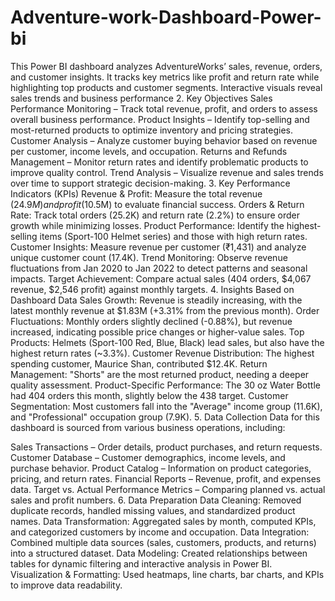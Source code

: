 # Adventure-work-Dashboard-Power-bi
This Power BI dashboard analyzes AdventureWorks’ sales, revenue, orders, and customer insights. It tracks key metrics like profit and return rate while highlighting top products and customer segments. Interactive visuals reveal sales trends and business performance
2. Key Objectives
Sales Performance Monitoring – Track total revenue, profit, and orders to assess overall business performance.
Product Insights – Identify top-selling and most-returned products to optimize inventory and pricing strategies.
Customer Analysis – Analyze customer buying behavior based on revenue per customer, income levels, and occupation.
Returns and Refunds Management – Monitor return rates and identify problematic products to improve quality control.
Trend Analysis – Visualize revenue and sales trends over time to support strategic decision-making.
3. Key Performance Indicators (KPIs)
Revenue & Profit: Measure the total revenue ($24.9M) and profit ($10.5M) to evaluate financial success.
Orders & Return Rate: Track total orders (25.2K) and return rate (2.2%) to ensure order growth while minimizing losses.
Product Performance: Identify the highest-selling items (Sport-100 Helmet series) and those with high return rates.
Customer Insights: Measure revenue per customer (₹1,431) and analyze unique customer count (17.4K).
Trend Monitoring: Observe revenue fluctuations from Jan 2020 to Jan 2022 to detect patterns and seasonal impacts.
Target Achievement: Compare actual sales (404 orders, $4,067 revenue, $2,546 profit) against monthly targets.
4. Insights Based on Dashboard Data
Sales Growth: Revenue is steadily increasing, with the latest monthly revenue at $1.83M (+3.31% from the previous month).
Order Fluctuations: Monthly orders slightly declined (-0.88%), but revenue increased, indicating possible price changes or higher-value sales.
Top Products: Helmets (Sport-100 Red, Blue, Black) lead sales, but also have the highest return rates (~3.3%).
Customer Revenue Distribution: The highest spending customer, Maurice Shan, contributed $12.4K.
Return Management: "Shorts" are the most returned product, needing a deeper quality assessment.
Product-Specific Performance: The 30 oz Water Bottle had 404 orders this month, slightly below the 438 target.
Customer Segmentation: Most customers fall into the "Average" income group (11.6K), and "Professional" occupation group (7.9K).
5. Data Collection
Data for this dashboard is sourced from various business operations, including:

Sales Transactions – Order details, product purchases, and return requests.
Customer Database – Customer demographics, income levels, and purchase behavior.
Product Catalog – Information on product categories, pricing, and return rates.
Financial Reports – Revenue, profit, and expenses data.
Target vs. Actual Performance Metrics – Comparing planned vs. actual sales and profit numbers.
6. Data Preparation
Data Cleaning: Removed duplicate records, handled missing values, and standardized product names.
Data Transformation: Aggregated sales by month, computed KPIs, and categorized customers by income and occupation.
Data Integration: Combined multiple data sources (sales, customers, products, and returns) into a structured dataset.
Data Modeling: Created relationships between tables for dynamic filtering and interactive analysis in Power BI.
Visualization & Formatting: Used heatmaps, line charts, bar charts, and KPIs to improve data readability.

